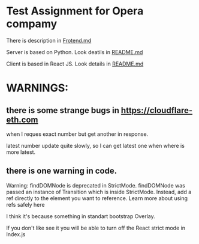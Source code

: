 # Test Assignment for Opera compamy

There is description in [Frotend.md](https://github.com/FilippKashket/OperaTest/blob/main/frontend.md)

Server is based on Python. Look deatils in [README.md](https://github.com/FilippKashket/OperaTest/blob/main/server/README.md)

Client is based in React JS. Look details in [README.md](https://github.com/FilippKashket/OperaTest/blob/main/client/opera-ethereum/README.md)

# WARNINGS:

## there is some strange bugs in https://cloudflare-eth.com 

when I reques exact number but get another in response.

latest number update quite slowly, so I can get latest one when where is more latest.

## there is one warning in code.

Warning: findDOMNode is deprecated in StrictMode. findDOMNode was passed an instance of Transition which is inside StrictMode. Instead, add a ref directly to the element you want to reference. Learn more about using refs safely here

I think it's because something in standart bootstrap Overlay.

If you don't like see it you will be able to turn off the React strict mode in Index.js


